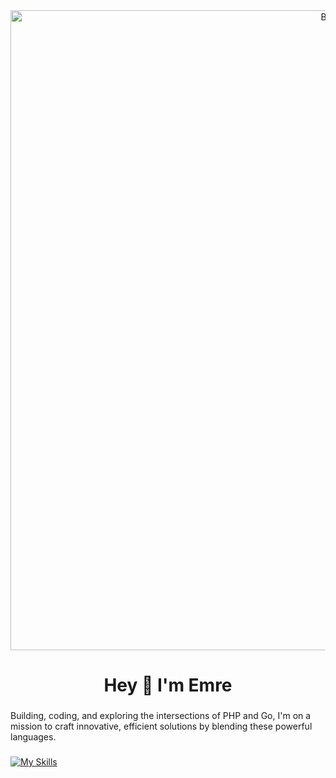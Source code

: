 <div align="center">
  <img width="1024" alt="Banner" src="https://camo.githubusercontent.com/c9654284679baee024ded302ea6fad539c45bc21d4ded7443393d85c2d2b8dd3/68747470733a2f2f692e67697068792e636f6d2f6d656469612f76312e59326c6b505463354d4749334e6a457863335a7164484a35654774324e57706a637a6c6a616d453559546c3364445231596d357063334d30615868344d5763354d4846344e795a6c634431324d563970626e526c636d35686246396e61575a66596e6c666157516d593351395a772f6c304b346b314f37524a536768535433612f67697068792e676966">
</div>

###

<h1 align="center">Hey 👋 I'm Emre</h1>

###

<p align="left">Building, coding, and exploring the intersections of PHP and Go, I'm on a mission to craft innovative, efficient solutions by blending these powerful languages.</p>

###

[![My Skills](https://skillicons.dev/icons?i=golang,php,aws,cloudflare,git,linux,gcp,postgres,mysql,redis,rabbitmq,docker&theme=dark)](https://skillicons.dev)
